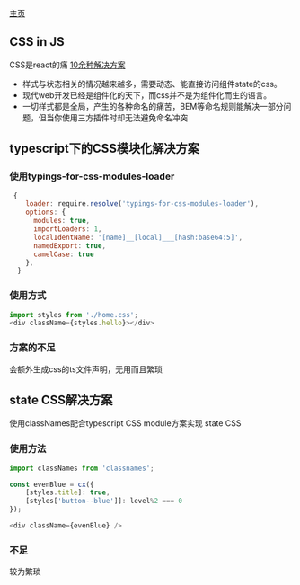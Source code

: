 [主页](../../README.md)

## CSS in JS
CSS是react的痛
[10余种解决方案](https://juejin.im/post/5b39e63ae51d4562aa017c81#heading-15)

- 样式与状态相关的情况越来越多，需要动态、能直接访问组件state的css。
- 现代web开发已经是组件化的天下，而css并不是为组件化而生的语言。
- 一切样式都是全局，产生的各种命名的痛苦，BEM等命名规则能解决一部分问题，但当你使用三方插件时却无法避免命名冲突

## typescript下的CSS模块化解决方案

### 使用typings-for-css-modules-loader
```javascript
 {
    loader: require.resolve('typings-for-css-modules-loader'),
    options: {
      modules: true,
      importLoaders: 1,
      localIdentName: '[name]__[local]___[hash:base64:5]',
      namedExport: true,
      camelCase: true
    },
  }
```
### 使用方式
```javascript
import styles from './home.css';
<div className={styles.hello}></div>
```
### 方案的不足
会额外生成css的ts文件声明，无用而且繁琐

## state CSS解决方案
使用classNames配合typescript CSS module方案实现 state CSS

### 使用方法
```javascript
import classNames from 'classnames';

const evenBlue = cx({
    [styles.title]: true,
    [styles['button--blue']]: level%2 === 0
});

<div className={evenBlue} />

```
### 不足
较为繁琐